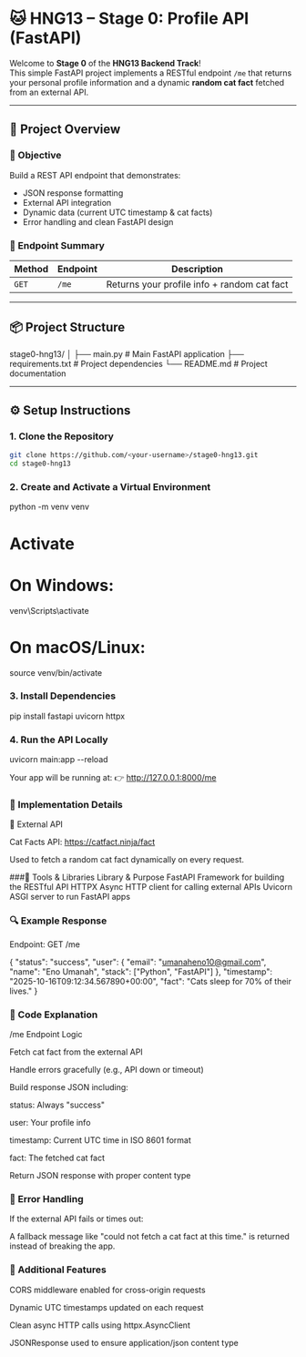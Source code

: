# 🐱 HNG13 – Stage 0: Profile API (FastAPI)

Welcome to **Stage 0** of the **HNG13 Backend Track**!  
This simple FastAPI project implements a RESTful endpoint `/me` that returns your personal profile information and a dynamic **random cat fact** fetched from an external API.

---

## 🚀 Project Overview

### 🎯 Objective
Build a REST API endpoint that demonstrates:
- JSON response formatting  
- External API integration  
- Dynamic data (current UTC timestamp & cat facts)  
- Error handling and clean FastAPI design  

### 🧩 Endpoint Summary
| Method | Endpoint | Description |
|--------|-----------|-------------|
| `GET` | `/me` | Returns your profile info + random cat fact |

---

## 📦 Project Structure

stage0-hng13/
│
├── main.py # Main FastAPI application
├── requirements.txt # Project dependencies
└── README.md # Project documentation

---

## ⚙️ Setup Instructions

### 1. Clone the Repository
```bash
git clone https://github.com/<your-username>/stage0-hng13.git
cd stage0-hng13
```

### 2. Create and Activate a Virtual Environment

python -m venv venv
# Activate
# On Windows:
venv\Scripts\activate
# On macOS/Linux:
source venv/bin/activate

### 3. Install Dependencies

pip install fastapi uvicorn httpx

### 4. Run the API Locally

uvicorn main:app --reload

Your app will be running at:
👉 http://127.0.0.1:8000/me

### 🧠 Implementation Details
🐾 External API

Cat Facts API: https://catfact.ninja/fact

Used to fetch a random cat fact dynamically on every request.

###🧰 Tools & Libraries
Library & Purpose
FastAPI	Framework for building the RESTful API
HTTPX	Async HTTP client for calling external APIs
Uvicorn	ASGI server to run FastAPI apps

### 🔍 Example Response

Endpoint: GET /me

{
  "status": "success",
  "user": {
    "email": "umanaheno10@gmail.com",
    "name": "Eno Umanah",
    "stack": ["Python", "FastAPI"]
  },
  "timestamp": "2025-10-16T09:12:34.567890+00:00",
  "fact": "Cats sleep for 70% of their lives."
}

### 🧩 Code Explanation
/me Endpoint Logic

Fetch cat fact from the external API

Handle errors gracefully (e.g., API down or timeout)

Build response JSON including:

status: Always "success"

user: Your profile info

timestamp: Current UTC time in ISO 8601 format

fact: The fetched cat fact

Return JSON response with proper content type

### 🧱 Error Handling

If the external API fails or times out:

A fallback message like "could not fetch a cat fact at this time." is returned instead of breaking the app.

### 🧭 Additional Features

CORS middleware enabled for cross-origin requests

Dynamic UTC timestamps updated on each request

Clean async HTTP calls using httpx.AsyncClient

JSONResponse used to ensure application/json content type
